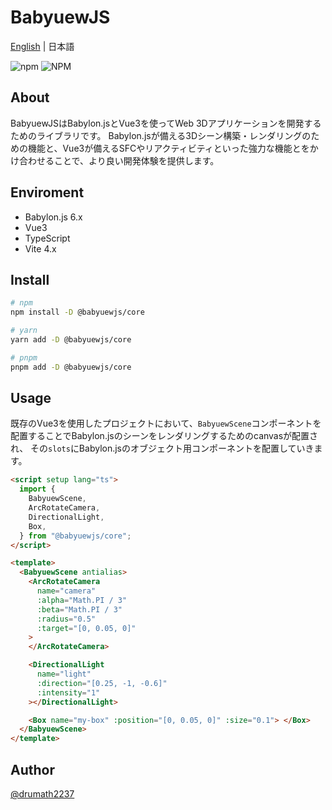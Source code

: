 # BabyuewJS

[English](./README.md) | 日本語

![npm](https://img.shields.io/npm/v/%40babyuewjs%2Fcore) ![NPM](https://img.shields.io/npm/l/%40babyuewjs%2Fcore)

## About

BabyuewJSはBabylon.jsとVue3を使ってWeb 3Dアプリケーションを開発するためのライブラリです。
Babylon.jsが備える3Dシーン構築・レンダリングのための機能と、Vue3が備えるSFCやリアクティビティといった強力な機能とをかけ合わせることで、より良い開発体験を提供します。

## Enviroment

- Babylon.js 6.x
- Vue3
- TypeScript
- Vite 4.x

## Install

```bash
# npm
npm install -D @babyuewjs/core

# yarn
yarn add -D @babyuewjs/core

# pnpm
pnpm add -D @babyuewjs/core
```

## Usage

既存のVue3を使用したプロジェクトにおいて、`BabyuewScene`コンポーネントを配置することでBabylon.jsのシーンをレンダリングするためのcanvasが配置され、
その`slots`にBabylon.jsのオブジェクト用コンポーネントを配置していきます。

```html
<script setup lang="ts">
  import {
    BabyuewScene,
    ArcRotateCamera,
    DirectionalLight,
    Box,
  } from "@babyuewjs/core";
</script>

<template>
  <BabyuewScene antialias>
    <ArcRotateCamera
      name="camera"
      :alpha="Math.PI / 3"
      :beta="Math.PI / 3"
      :radius="0.5"
      :target="[0, 0.05, 0]"
    >
    </ArcRotateCamera>

    <DirectionalLight
      name="light"
      :direction="[0.25, -1, -0.6]"
      :intensity="1"
    ></DirectionalLight>

    <Box name="my-box" :position="[0, 0.05, 0]" :size="0.1"> </Box>
  </BabyuewScene>
</template>
```

## Author

[@drumath2237](https://github.com/drumath2237)
